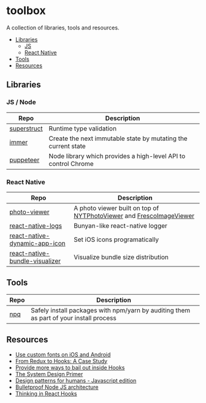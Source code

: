 # toolbox

A collection of libraries, tools and resources.

* [Libraries](#libraries)
    * [JS](#js--node)
    * [React Native](#react-native)
* [Tools](#tools)
* [Resources](#resources)

## Libraries
### JS / Node
Repo | Description
---- | -----------
[superstruct](https://github.com/ianstormtaylor/superstruct) | Runtime type validation
[immer](https://github.com/immerjs/immer) | Create the next immutable state by mutating the current state
[puppeteer](https://github.com/puppeteer/puppeteer) | Node library which provides a high-level API to control Chrome

### React Native
Repo | Description
---- | -----------
[photo-viewer](https://github.com/merryjs/photo-viewer) | A photo viewer built on top of [NYTPhotoViewer](https://github.com/NYTimes/NYTPhotoViewer) and [FrescoImageViewer](https://github.com/stfalcon-studio/FrescoImageViewer)
[react-native-logs](https://github.com/onubo/react-native-logs) | Bunyan-like react-native logger
[react-native-dynamic-app-icon](https://github.com/idearockers/react-native-dynamic-app-icon) | Set iOS icons programatically
[react-native-bundle-visualizer](https://github.com/IjzerenHein/react-native-bundle-visualizer) | Visualize bundle size distribution

## Tools
Repo | Description
---- | -----------
[npq](https://github.com/lirantal/npq) | Safely install packages with npm/yarn by auditing them as part of your install process

## Resources
- [Use custom fonts on iOS and Android](https://medium.com/@kswanie21/custom-fonts-in-react-native-tutorial-for-ios-android-76ceeaa0eb78)
- [From Redux to Hooks: A Case Study](https://staleclosures.dev/from-redux-to-hooks-case-study/)
- [Provide more ways to bail out inside Hooks](https://github.com/facebook/react/issues/14110)
- [The System Design Primer](https://github.com/donnemartin/system-design-primer)
- [Design patterns for humans - Javascript edition](https://github.com/sohamkamani/javascript-design-patterns-for-humans)
- [Bulletproof Node JS architecture](https://github.com/santiq/bulletproof-nodejs)
- [Thinking in React Hooks](https://wattenberger.com/blog/react-hooks?utm_source=tinyreact&utm_medium=email)
